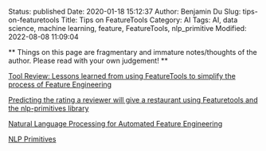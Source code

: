 Status: published
Date: 2020-01-18 15:12:37
Author: Benjamin Du
Slug: tips-on-featuretools
Title: Tips on FeatureTools
Category: AI
Tags: AI, data science, machine learning, feature, FeatureTools, nlp_primitive
Modified: 2022-08-08 11:09:04

**
Things on this page are fragmentary and immature notes/thoughts of the author.
Please read with your own judgement!
**

[Tool Review: Lessons learned from using FeatureTools to simplify the process of Feature Engineering](https://medium.com/dataexplorations/tool-review-can-featuretools-simplify-the-process-of-feature-engineering-5d165100b0c3)

[Predicting the rating a reviewer will give a restaurant using Featuretools and the nlp-primitives library](https://github.com/FeatureLabs/predict-restaurant-rating/blob/master/predict-restaurant-rating.ipynb)

[Natural Language Processing for Automated Feature Engineering](https://blog.featurelabs.com/natural-language-processing-featuretools/)

[NLP Primitives](https://github.com/FeatureLabs/nlp_primitives)

